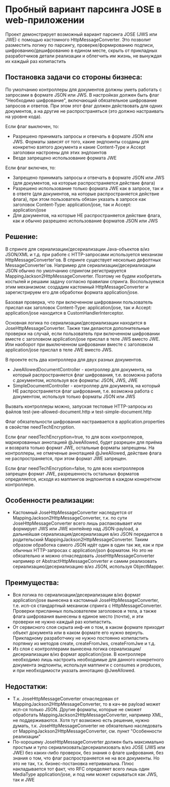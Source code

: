 # Пробный вариант парсинга JOSE в web-приложении

Проект демонстрирует возможный вариант парсинга JOSE (JWS или JWE) с помощью кастомного HttpMessageConverter. 
Это позволит разместить логику по парсингу, проверке/формированию подписи, шифрованию/дешифрованию в едином месте, 
скрыть от прикладных разработчиков детали реализации и облегчить им жизнь, не вынуждая их каждый раз копипастить

## Постановка задачи со стороны бизнеса:

По умолчанию контроллеры для документов должны уметь работать с запросами в формате JSON или JWS. 
В настройках должен быть флаг "Необходимо шифрование", включающий обязательное шифрование запросов и ответов. 
При этом этот флаг должен действовать для одних документов, а на другие не распространяться (это должно настраивать на уровне кода).

Если флаг выключен, то:
* Разрешено принимать запросы и отвечать в формате JSON или JWS. 
  Форматы зависят от того, какие эндпоинты созданы для конкретно взятого документа и какие Content-Type и Accept заголовки
  настроены для этих эндпоинтов
* Везде запрещено использование формата JWE

Если флаг включен, то:
* Запрещено принимать запросы и отвечать в формате JSON или JWS (для документов, на которые распространяется действие флага)
* Разрешено использование только формата JWE как в запросе, так и в ответе (для документов, на которые распространяется действие флага), 
  при этом пользователь обязан указать в запросе как заголовок Content-Type: application/jose, так и Accept: application/jose
* Для документов, на которые НЕ распространяется действие флага, как и обычно разрешено использование форматов JSON или JWS

## Решение:

В спринге для сериализации/десериализации Java-объектов в/из JSON/XML и т.д. при работе с HTTP-запросами используется механизм HttpMessageConverter'ов.
В спринге существует несколько дефолтных MessageConverter'ов. 
Например для сериализации/десериализации JSON обычно по умолчанию спрингом регистрируется MappingJackson2HttpMessageConverter.
Поэтому не будем изобретать костылей и решаим задачу согласно правилам спринга. 
Воспользуемся этим механизмом: создадим кастомный HttpMessageConverter и зарегистрируем его для обработки формата application/jose.

Базовая проверка, что при включенном шифровании пользователь прислал как заголовок Content-Type: application/jose, так и Accept: application/jose
находится в CustomHandlerInterceptor.

Основная логика по сериализации/десериализации находится в JoseHttpMessageConverter. Также там делаются дополнительные проверки на случай,
если пользователь при включенном шифровании вместе с заголовком application/jose прислал в теле JWS вместо JWE. 
Или наоборот при выключенном шифровании вместе с заголовком application/jose прислал в теле JWE вместо JWS.

В проекте есть два контроллера для двух разных документов. 
* JweAllowedDocumentController - контроллер для документа, на который распространяется флаг шифрования, т.е. возможна работа с документом, используя все форматы: JSON, JWS, JWE
* SimpleDocumentController - контроллер для документа, на который НЕ распространяется флаг шифрования, т.е. возможна работа с документом, используя только форматы JSON или JWS

Вызвать контроллеры можно, запуская тестовые HTTP-запросы из файлов test-jwe-allowed-document.http и test-simple-document.http

Флаг обязательности шифрования настраивается в application.properties в свойстве needTechEncryption.

Если флаг needTechEncryption=true, то для всех контроллеров, маркированных аннотацией @JweAllowed, будет разрешен 
для приёма и возврата только формат JWE, остальные форматы запрещены.
На контроллеры, не отмеченые аннотацией @JweAllowed, действие флага не распространяется, при этом формат JWE запрещен.

Если флаг needTechEncryption=false, то для всех контроллеров запрещен формат JWE, разрешенность остальных форматов определяется, 
исходя из маппингов эндпоинтов в каждом конкретном контроллере.

## Особенности реализации:
* Кастомный JoseHttpMessageConverter наследуется от MappingJackson2HttpMessageConverter, 
т.к. по сути JoseHttpMessageConverter всего лишь распаковывает или формирует JWS или JWE контейнер над JSON-payload,
а дальнейшая сериализация/десериализация в/из JSON передается в родительский MappingJackson2HttpMessageConverter.
Таким образом обработка самого JSON идёт один в один так же, как и при обычных HTTP-запросах с application/json форматом.
Но это не обязательно и можно отнаследовать JoseHttpMessageConverter например от AbstractHttpMessageConverter и самим реализовать
сериализацию/десериализацию в/из JSON, используя ObjectMapper.

## Преимущества:
* Вся логика по сериализации/десериализации в/из формат application/jose вынесена в кастомный JoseHttpMessageConverter,
т.е. исп-ся стандартный механизм спринга с HttpMessageConverter. 
Проверки присланных пользователем заголовков и тела, а также флага шифрования вынесены в единое место (почти), и эти проверки не нужно каждый раз копипастить.
* От сервисного слоя скрыта инф-ия о том, в каком формате приходит объект документа или в каком формате его нужно вернуть. 
Прикладному разработчику не нужно постоянно копипастить портянку из методов create, createFromJws, createFromJwe и т.д.
* Из слоя с контроллерами вынесена логика сериализации/десериализации в/из формат application/jose.
В контроллере необходимо лишь настроить необходимые для данного конкретного документа эндпоинты, используя маппинги с consumes и produces, 
и при необходимости указать аннотацию @JweAllowed.   

## Недостатки:
* Т.к. JoseHttpMessageConverter отнаследован от MappingJackson2HttpMessageConverter, то в кач-ве payload может исп-ся
только JSON. Другие форматы, которые не сможет обработать MappingJackson2HttpMessageConverter, например XML, не поддерживаются.
Хотя тут возможно есть решение, нужно думать, т.к. JoseHttpMessageConverter не обязательно наследовать от MappingJackson2HttpMessageConverter, 
см. пункт "Особенности реализации"
* По-хорошему JoseHttpMessageConverter должен быть максимально простым и тупо сериализовать/десериализовать в/из JOSE (JWS или JWE) без каких-либо проверок,
без знания о флаге шифрования, без знания о том, что флаг распространяется не на все документы.
Но это не так, т.к. бизнес-постановка нетривиальна. Плюс накладывается тот факт, что RFC определяет всего лишь один MediaType application/jose,
 и под ним может скрываться как JWS, так и JWE 